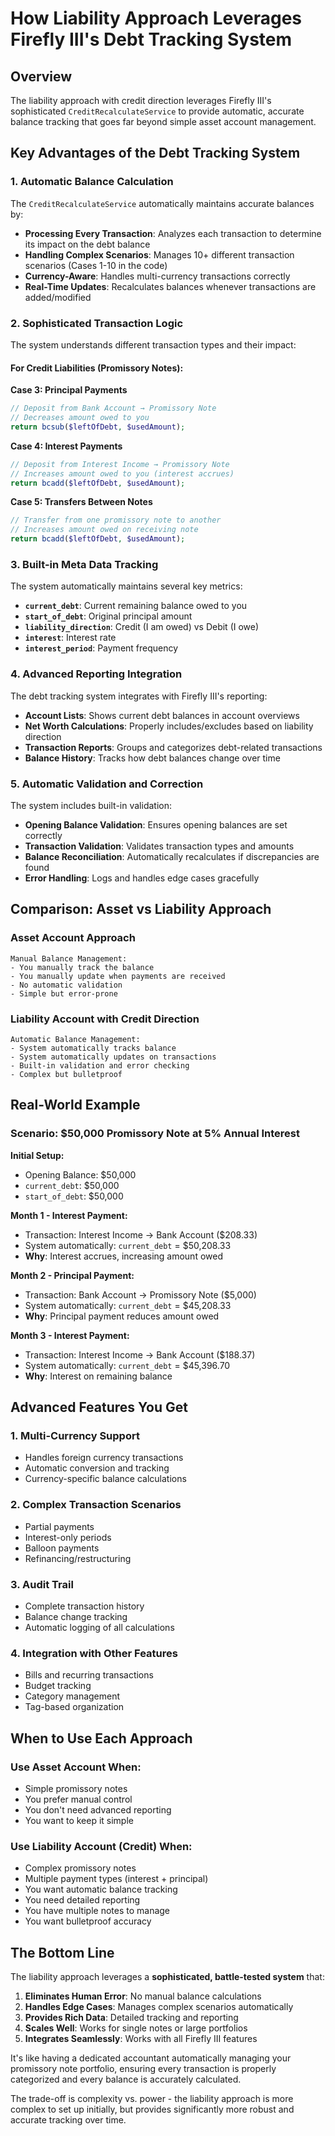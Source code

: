 # How Liability Approach Leverages Firefly III's Debt Tracking System

## Overview

The liability approach with credit direction leverages Firefly III's sophisticated `CreditRecalculateService` to provide automatic, accurate balance tracking that goes far beyond simple asset account management.

## Key Advantages of the Debt Tracking System

### 1. **Automatic Balance Calculation**

The `CreditRecalculateService` automatically maintains accurate balances by:

- **Processing Every Transaction**: Analyzes each transaction to determine its impact on the debt balance
- **Handling Complex Scenarios**: Manages 10+ different transaction scenarios (Cases 1-10 in the code)
- **Currency-Aware**: Handles multi-currency transactions correctly
- **Real-Time Updates**: Recalculates balances whenever transactions are added/modified

### 2. **Sophisticated Transaction Logic**

The system understands different transaction types and their impact:

#### For Credit Liabilities (Promissory Notes):

**Case 3: Principal Payments**
```php
// Deposit from Bank Account → Promissory Note
// Decreases amount owed to you
return bcsub($leftOfDebt, $usedAmount);
```

**Case 4: Interest Payments**
```php
// Deposit from Interest Income → Promissory Note  
// Increases amount owed to you (interest accrues)
return bcadd($leftOfDebt, $usedAmount);
```

**Case 5: Transfers Between Notes**
```php
// Transfer from one promissory note to another
// Increases amount owed on receiving note
return bcadd($leftOfDebt, $usedAmount);
```

### 3. **Built-in Meta Data Tracking**

The system automatically maintains several key metrics:

- **`current_debt`**: Current remaining balance owed to you
- **`start_of_debt`**: Original principal amount
- **`liability_direction`**: Credit (I am owed) vs Debit (I owe)
- **`interest`**: Interest rate
- **`interest_period`**: Payment frequency

### 4. **Advanced Reporting Integration**

The debt tracking system integrates with Firefly III's reporting:

- **Account Lists**: Shows current debt balances in account overviews
- **Net Worth Calculations**: Properly includes/excludes based on liability direction
- **Transaction Reports**: Groups and categorizes debt-related transactions
- **Balance History**: Tracks how debt balances change over time

### 5. **Automatic Validation and Correction**

The system includes built-in validation:

- **Opening Balance Validation**: Ensures opening balances are set correctly
- **Transaction Validation**: Validates transaction types and amounts
- **Balance Reconciliation**: Automatically recalculates if discrepancies are found
- **Error Handling**: Logs and handles edge cases gracefully

## Comparison: Asset vs Liability Approach

### Asset Account Approach
```
Manual Balance Management:
- You manually track the balance
- You manually update when payments are received
- No automatic validation
- Simple but error-prone
```

### Liability Account with Credit Direction
```
Automatic Balance Management:
- System automatically tracks balance
- System automatically updates on transactions
- Built-in validation and error checking
- Complex but bulletproof
```

## Real-World Example

### Scenario: $50,000 Promissory Note at 5% Annual Interest

**Initial Setup:**
- Opening Balance: $50,000
- `current_debt`: $50,000
- `start_of_debt`: $50,000

**Month 1 - Interest Payment:**
- Transaction: Interest Income → Bank Account ($208.33)
- System automatically: `current_debt` = $50,208.33
- **Why**: Interest accrues, increasing amount owed

**Month 2 - Principal Payment:**
- Transaction: Bank Account → Promissory Note ($5,000)
- System automatically: `current_debt` = $45,208.33
- **Why**: Principal payment reduces amount owed

**Month 3 - Interest Payment:**
- Transaction: Interest Income → Bank Account ($188.37)
- System automatically: `current_debt` = $45,396.70
- **Why**: Interest on remaining balance

## Advanced Features You Get

### 1. **Multi-Currency Support**
- Handles foreign currency transactions
- Automatic conversion and tracking
- Currency-specific balance calculations

### 2. **Complex Transaction Scenarios**
- Partial payments
- Interest-only periods
- Balloon payments
- Refinancing/restructuring

### 3. **Audit Trail**
- Complete transaction history
- Balance change tracking
- Automatic logging of all calculations

### 4. **Integration with Other Features**
- Bills and recurring transactions
- Budget tracking
- Category management
- Tag-based organization

## When to Use Each Approach

### Use Asset Account When:
- Simple promissory notes
- You prefer manual control
- You don't need advanced reporting
- You want to keep it simple

### Use Liability Account (Credit) When:
- Complex promissory notes
- Multiple payment types (interest + principal)
- You want automatic balance tracking
- You need detailed reporting
- You have multiple notes to manage
- You want bulletproof accuracy

## The Bottom Line

The liability approach leverages a **sophisticated, battle-tested system** that:

1. **Eliminates Human Error**: No manual balance calculations
2. **Handles Edge Cases**: Manages complex scenarios automatically
3. **Provides Rich Data**: Detailed tracking and reporting
4. **Scales Well**: Works for single notes or large portfolios
5. **Integrates Seamlessly**: Works with all Firefly III features

It's like having a dedicated accountant automatically managing your promissory note portfolio, ensuring every transaction is properly categorized and every balance is accurately calculated.

The trade-off is complexity vs. power - the liability approach is more complex to set up initially, but provides significantly more robust and accurate tracking over time.
